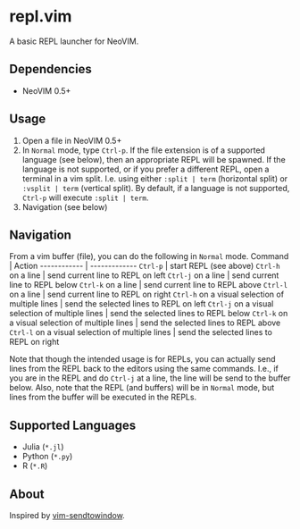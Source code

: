 # repl.vim
A basic REPL launcher for NeoVIM.

## Dependencies
- NeoVIM 0.5+

## Usage
1. Open a file in NeoVIM 0.5+
2. In `Normal` mode, type `Ctrl-p`. If the file extension is of a supported
   language (see below), then an appropriate REPL will be spawned. If the 
   language is not supported, or if you prefer a different REPL, open 
   a terminal in a vim split. I.e. using either `:split | term` (horizontal
   split) or `:vsplit | term` (vertical split). By default, if a language is not
   supported, `Ctrl-p` will execute `:split | term`.
3. Navigation (see below)

## Navigation

From a vim buffer (file), you can do the following in `Normal` mode.
   Command   |     Action
------------ | -------------
`Ctrl-p`     | start REPL (see above)
`Ctrl-h` on a line | send current line to REPL on left
`Ctrl-j` on a line | send current line to REPL below
`Ctrl-k` on a line | send current line to REPL above
`Ctrl-l` on a line | send current line to REPL on right
`Ctrl-h` on a visual selection of multiple lines | send the selected lines to REPL on left
`Ctrl-j` on a visual selection of multiple lines | send the selected lines to REPL below
`Ctrl-k` on a visual selection of multiple lines | send the selected lines to REPL above
`Ctrl-l` on a visual selection of multiple lines | send the selected lines to REPL on right

Note that though the intended usage is for REPLs, you can actually send lines from the REPL back 
to the editors using the same commands. I.e., if you are in the REPL and do `Ctrl-j` at a line,
the line will be send to the buffer below. Also, note that the REPL (and buffers) will
be in `Normal` mode, but lines from the buffer will be executed in the REPLs.

## Supported Languages
- Julia (`*.jl`)
- Python (`*.py`)
- R (`*.R`)

## About
Inspired by [vim-sendtowindow][1].

[1]: https://github.com/karoliskoncevicius/vim-sendtowindow.
